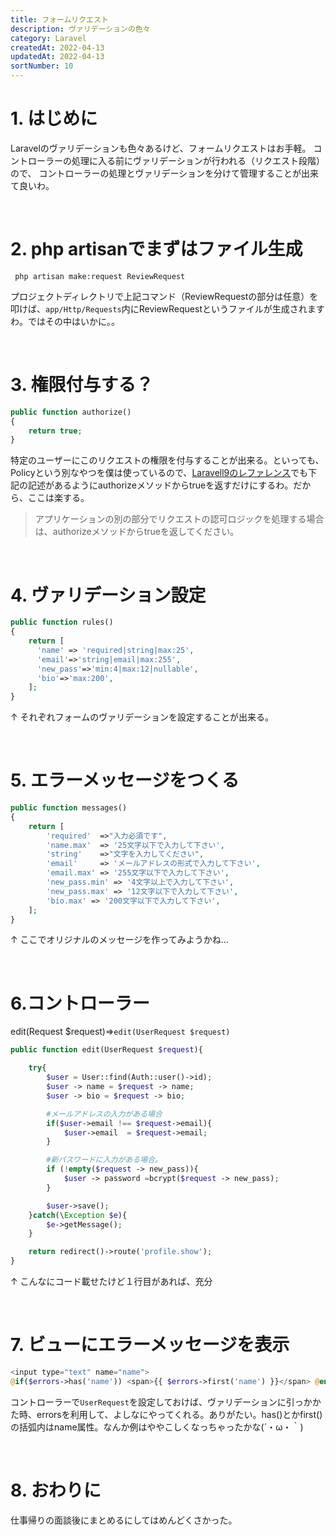 ```yaml
---
title: フォームリクエスト
description: ヴァリデーションの色々
category: Laravel
createdAt: 2022-04-13
updatedAt: 2022-04-13
sortNumber: 10
---
```

# 1. はじめに
Laravelのヴァリデーションも色々あるけど、フォームリクエストはお手軽。
コントローラーの処理に入る前にヴァリデーションが行われる（リクエスト段階）ので、
コントローラーの処理とヴァリデーションを分けて管理することが出来て良いわ。

<br>

# 2.  php artisanでまずはファイル生成

```
 php artisan make:request ReviewRequest
```

プロジェクトディレクトリで上記コマンド（ReviewRequestの部分は任意）を叩けば、`app/Http/Requests`内にReviewRequestというファイルが生成されますわ。ではその中はいかに。。

<br>

# 3. 権限付与する？
```php
public function authorize()
{
    return true;
}
```
特定のユーザーにこのリクエストの権限を付与することが出来る。といっても、Policyという別なやつを僕は使っているので、[Laravell9のレファレンス](https://readouble.com/laravel/9.x/ja/validation.html)でも下記の記述があるようにauthorizeメソッドからtrueを返すだけにするわ。だから、ここは楽する。

>アプリケーションの別の部分でリクエストの認可ロジックを処理する場合は、authorizeメソッドからtrueを返してください。

<br>

# 4. ヴァリデーション設定
```php
public function rules()
{
    return [
      'name' => 'required|string|max:25',
      'email'=>'string|email|max:255',
      'new_pass'=>'min:4|max:12|nullable',
      'bio'=>'max:200',
    ];
}
```
↑ 
それぞれフォームのヴァリデーションを設定することが出来る。

<br>

# 5. エラーメッセージをつくる
```php
public function messages()
{
    return [
        'required'  =>"入力必須です",
        'name.max'  => '25文字以下で入力して下さい',
        'string'    =>"文字を入力してください",
        'email'     => 'メールアドレスの形式で入力して下さい',
        'email.max' => '255文字以下で入力して下さい',
        'new_pass.min' => '4文字以上で入力して下さい',
        'new_pass.max' => '12文字以下で入力して下さい',
        'bio.max' => '200文字以下で入力して下さい',
    ];
}
```
↑ 
ここでオリジナルのメッセージを作ってみようかね...

<br>

# 6.コントローラー
edit(Request $request)⇒`edit(UserRequest $request)`

```php
public function edit(UserRequest $request){

    try{
        $user = User::find(Auth::user()->id);
        $user -> name = $request -> name;
        $user -> bio = $request -> bio;

        #メールアドレスの入力がある場合
        if($user->email !== $request->email){
            $user->email  = $request->email;
        }

        #新パスワードに入力がある場合。
        if (!empty($request -> new_pass)){
            $user -> password =bcrypt($request -> new_pass);
        }

        $user->save();
    }catch(\Exception $e){
        $e->getMessage();
    }

    return redirect()->route('profile.show');
}

```
↑
こんなにコード載せたけど１行目があれば、充分

<br>

# 7. ビューにエラーメッセージを表示
```php
<input type="text" name="name">
@if($errors->has('name')) <span>{{ $errors->first('name') }}</span> @endif
```

コントローラーで`UserRequest`を設定しておけば、ヴァリデーションに引っかかた時、errorsを利用して、よしなにやってくれる。ありがたい。has()とかfirst()の括弧内はname属性。なんか例はややこしくなっちゃったかな(´・ω・｀)

<br>

# 8. おわりに
仕事帰りの面談後にまとめるにしてはめんどくさかった。

<br>
